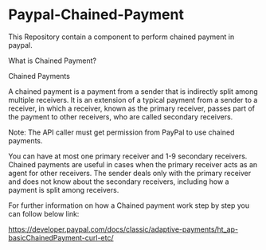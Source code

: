 Paypal-Chained-Payment
======================

This Repository contain a component to perform chained payment in paypal.

What is Chained Payment?

Chained Payments

A chained payment is a payment from a sender that is indirectly split among multiple receivers. It is an extension of a typical payment from a sender to a receiver, in which a receiver, known as the primary receiver, passes part of the payment to other receivers, who are called secondary receivers.

Note: The API caller must get permission from PayPal to use chained payments.

You can have at most one primary receiver and 1-9 secondary receivers. Chained payments are useful in cases when the primary receiver acts as an agent for other receivers. The sender deals only with the primary receiver and does not know about the secondary receivers, including how a payment is split among receivers.

For further information on how a Chained payment work step by step you can follow below link:

https://developer.paypal.com/docs/classic/adaptive-payments/ht_ap-basicChainedPayment-curl-etc/
